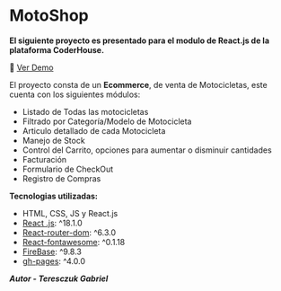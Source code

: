 # MotoShop
**El siguiente proyecto es presentado para el modulo de React.js de la plataforma CoderHouse.**

👀 [Ver Demo](https://gabrielteresczuk.github.io/motoshop/)

El proyecto consta de un **Ecommerce**, de venta de Motocicletas, este cuenta con los siguientes módulos:

 - Listado de Todas las motocicletas
 - Filtrado por Categoría/Modelo de Motocicleta
 - Articulo detallado de cada Motocicleta
 - Manejo de Stock
 - Control del Carrito, opciones para aumentar o disminuir cantidades
 - Facturación
 - Formulario de CheckOut
 - Registro de Compras

**Tecnologias utilizadas:**

 - HTML, CSS, JS y React.js
 - [React .js](https://github.com/facebook/react): ^18.1.0
 - [React-router-dom](https://github.com/remix-run/react-router): ^6.3.0
 - [React-fontawesome](https://fontawesome.com/v5/docs/web/use-with/react): ^0.1.18
 - [FireBase](https://www.npmjs.com/package/firebase): ^9.8.3
 - [gh-pages](https://www.npmjs.com/package/gh-pages): ^4.0.0

***Autor - Teresczuk Gabriel***